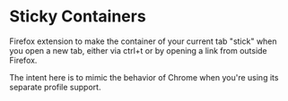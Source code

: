 # Sticky Containers

Firefox extension to make the container of your current tab "stick" when you open a new tab, either via ctrl+t or by opening a link from outside Firefox.

The intent here is to mimic the behavior of Chrome when you're using its separate profile support.